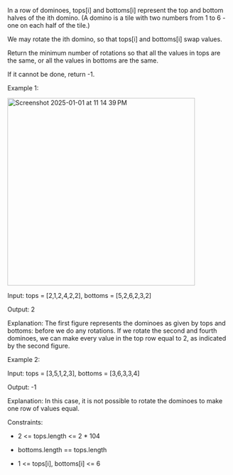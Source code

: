 In a row of dominoes, tops[i] and bottoms[i] represent the top and bottom halves of the ith domino. (A domino is a tile with two numbers from 1 to 6 - one on each half of the tile.)

We may rotate the ith domino, so that tops[i] and bottoms[i] swap values.

Return the minimum number of rotations so that all the values in tops are the same, or all the values in bottoms are the same.

If it cannot be done, return -1.

Example 1:

<img width="422" alt="Screenshot 2025-01-01 at 11 14 39 PM" src="https://github.com/user-attachments/assets/0ba7aaed-58c3-4550-9236-0d02c38130ea" />


Input: tops = [2,1,2,4,2,2], bottoms = [5,2,6,2,3,2]

Output: 2

Explanation: 
The first figure represents the dominoes as given by tops and bottoms: before we do any rotations.
If we rotate the second and fourth dominoes, we can make every value in the top row equal to 2, as indicated by the second figure.

Example 2:

Input: tops = [3,5,1,2,3], bottoms = [3,6,3,3,4]

Output: -1

Explanation: 
In this case, it is not possible to rotate the dominoes to make one row of values equal.
 

Constraints:

+ 2 <= tops.length <= 2 * 104

+ bottoms.length == tops.length

+ 1 <= tops[i], bottoms[i] <= 6
